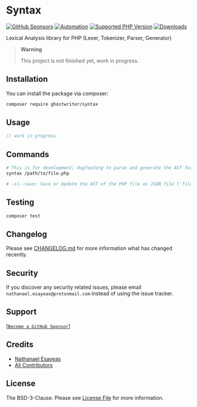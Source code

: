 # Syntax

[![GitHub Sponsors](https://img.shields.io/github/sponsors/ghostwriter?label=Sponsor+@ghostwriter/syntax&logo=GitHub+Sponsors)](https://github.com/sponsors/ghostwriter)
[![Automation](https://github.com/ghostwriter/syntax/actions/workflows/automation.yml/badge.svg)](https://github.com/ghostwriter/syntax/actions/workflows/automation.yml)
[![Supported PHP Version](https://badgen.net/packagist/php/ghostwriter/syntax?color=8892bf)](https://www.php.net/supported-versions)
[![Downloads](https://badgen.net/packagist/dt/ghostwriter/syntax?color=blue)](https://packagist.org/packages/ghostwriter/syntax)

Lexical Analysis library for PHP (Lexer, Tokenizer, Parser, Generator)

> **Warning**
>
> This project is not finished yet, work in progress.


## Installation

You can install the package via composer:

``` bash
composer require ghostwriter/syntax
```

## Usage

```php
// work in progress
```

## Commands

```bash
# This is for development; dogfooding to parse and generate the AST for test fixture files.
syntax /path/to/file.php 

# -s|--save: Save or Update the AST of the PHP file as JSON file ['file.php => file.php.json'] in the same location.
```

## Testing

``` bash
composer test
```

## Changelog

Please see [CHANGELOG.md](./CHANGELOG.md) for more information what has changed recently.

## Security

If you discover any security related issues, please email `nathanael.esayeas@protonmail.com` instead of using the issue tracker.

## Support

[[`Become a GitHub Sponsor`](https://github.com/sponsors/ghostwriter)]

## Credits

- [Nathanael Esayeas](https://github.com/ghostwriter)
- [All Contributors](https://github.com/ghostwriter/syntax/contributors)

## License

The BSD-3-Clause. Please see [License File](./LICENSE) for more information.
